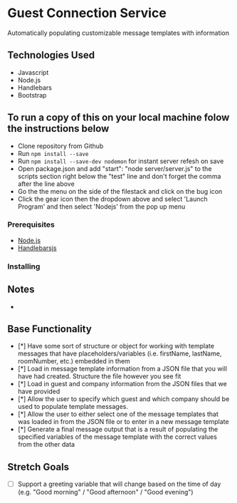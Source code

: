 # Guest Connection Service

Automatically populating customizable message templates with information

## Technologies Used

* Javascript
* Node.js
* Handlebars
* Bootstrap

## To run a copy of this on your local machine folow the instructions below

* Clone repository from Github
* Run ```npm install --save```
* Run ```npm install --save-dev nodemon``` for instant server refesh on save
* Open package.json and add "start": "node server/server.js" to the scripts section right below the    "test" line and don't forget the comma after the line above
* Go the the menu on the side of the filestack and click on the bug icon
* Click the gear icon then the  dropdown above and select 'Launch Program' and then select 'Nodejs' from the pop up menu 

### Prerequisites

- [Node.js](https://nodejs.org/en/)
- [Handlebarsjs](https://handlebarsjs.com/)

### Installing

## Notes
* 

## Base Functionality
- [*] Have some sort of structure or object for working with template messages that have placeholders/variables (i.e. firstName, lastName, roomNumber, etc.) embedded in them
- [*] Load in message template information from a JSON file that you will have had created. Structure the file however you see fit
- [*] Load in guest and company information from the JSON files that we have provided
- [*] Allow the user to specify which guest and which company should be used to populate template messages.
- [*] Allow the user to either select one of the message templates that was loaded in from the JSON file or to enter in a new message
      template
- [*] Generate a final message output that is a result of populating the specified variables of the message template with the correct values
      from the other data

## Stretch Goals
- [ ] Support a greeting variable that will change based on the time of day (e.g. "Good morning" / "Good afternoon" / "Good evening")
